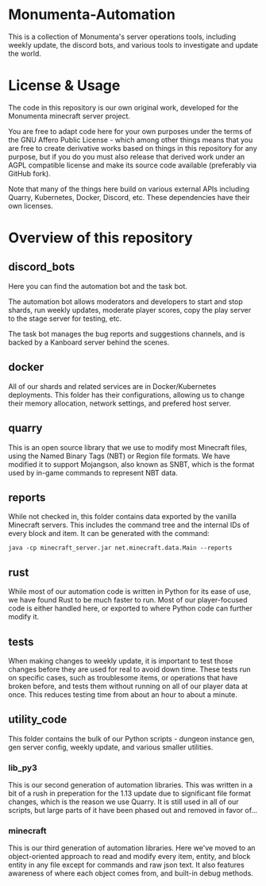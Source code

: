 # Monumenta-Automation

This is a collection of Monumenta's server operations tools, including weekly update, the discord bots, and various tools to investigate and update the world.

# License & Usage

The code in this repository is our own original work, developed for the
Monumenta minecraft server project.

You are free to adapt code here for your own purposes under the terms of the
GNU Affero Public License - which among other things means that you are free to
create derivative works based on things in this repository for any purpose, but
if you do you must also release that derived work under an AGPL compatible
license and make its source code available (preferably via GitHub fork).

Note that many of the things here build on various external APIs including
Quarry, Kubernetes, Docker, Discord, etc. These dependencies have their own
licenses.

# Overview of this repository

## discord_bots

Here you can find the automation bot and the task bot.

The automation bot allows moderators and developers to start and stop shards, run weekly updates, moderate player scores, copy the play server to the stage server for testing, etc.

The task bot manages the bug reports and suggestions channels, and is backed by a Kanboard server behind the scenes.

## docker

All of our shards and related services are in Docker/Kubernetes deployments. This folder has their configurations, allowing us to change their memory allocation, network settings, and prefered host server.

## quarry

This is an open source library that we use to modify most Minecraft files, using the Named Binary Tags (NBT) or Region file formats. We have modified it to support Mojangson, also known as SNBT, which is the format used by in-game commands to represent NBT data.

## reports

While not checked in, this folder contains data exported by the vanilla Minecraft servers. This includes the command tree and the internal IDs of every block and item. It can be generated with the command:
```
java -cp minecraft_server.jar net.minecraft.data.Main --reports
```

## rust

While most of our automation code is written in Python for its ease of use, we have found Rust to be much faster to run. Most of our player-focused code is either handled here, or exported to where Python code can further modify it.

## tests

When making changes to weekly update, it is important to test those changes before they are used for real to avoid down time. These tests run on specific cases, such as troublesome items, or operations that have broken before, and tests them without running on all of our player data at once. This reduces testing time from about an hour to about a minute.

## utility_code

This folder contains the bulk of our Python scripts - dungeon instance gen, gen server config, weekly update, and various smaller utilities.

### lib_py3

This is our second generation of automation libraries. This was written in a bit of a rush in preperation for the 1.13 update due to significant file format changes, which is the reason we use Quarry. It is still used in all of our scripts, but large parts of it have been phased out and removed in favor of...

### minecraft

This is our third generation of automation libraries. Here we've moved to an object-oriented approach to read and modify every item, entity, and block entity in any file except for commands and raw json text. It also features awareness of where each object comes from, and built-in debug methods.
